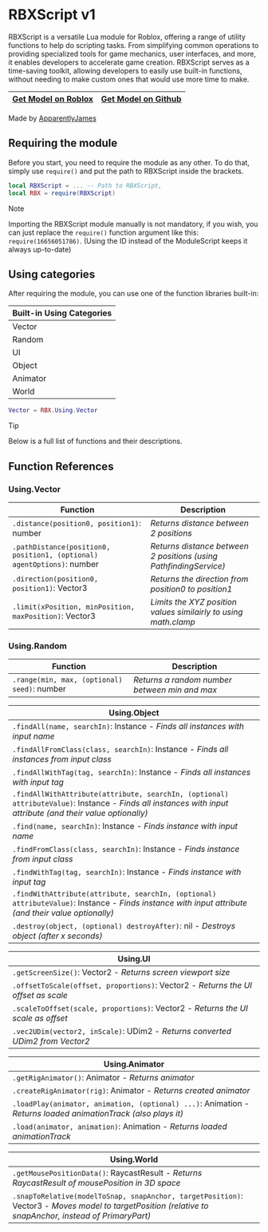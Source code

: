 # RBXScript v1
RBXScript is a versatile Lua module for Roblox, offering a range of utility functions to help do scripting tasks. From simplifying common operations to providing specialized tools for game mechanics, user interfaces, and more, it enables developers to accelerate game creation. RBXScript serves as a time-saving toolkit, allowing developers to easily use built-in functions, without needing to make custom ones that would use more time to make.

| [Get Model on Roblox](https://create.roblox.com/store/asset/16656051786) | [Get Model on Github](https://github.com/ApparentlyJamesGH/RBXScript/releases/latest) |
| ------------- | ------------- |

Made by [ApparentlyJames](https://apparentlyjames.carrd.co/)

## Requiring the module
Before you start, you need to require the module as any other. To do that, simply use ```require()``` and put the path to RBXScript inside the brackets.
```lua
local RBXScript = ... -- Path to RBXScript,
local RBX = require(RBXScript)
```

> [!NOTE]
> Importing the RBXScript module manually is not mandatory, if you wish, you can just replace the `require()` function argument like this: `require(16656051786)`. (Using the ID instead of the ModuleScript keeps it always up-to-date)

## Using categories
After requiring the module, you can use one of the function libraries built-in:

| Built-in Using Categories |
| ------------- |
| Vector |
| Random |
| UI |
| Object |
| Animator |
| World |

```lua
Vector = RBX.Using.Vector
```

> [!TIP]
> Below is a full list of functions and their descriptions.

## Function References

### Using.Vector
| Function | Description |
| ------------- | ------------- |
| `.distance(position0, position1)`: number | *Returns distance between 2 positions* |
| `.pathDistance(position0, position1, (optional) agentOptions)`: number | *Returns distance between 2 positions (using PathfindingService)* |
| `.direction(position0, position1)`: Vector3 | *Returns the direction from position0 to position1* |
| `.limit(xPosition, minPosition, maxPosition)`: Vector3 | *Limits the XYZ position values similairly to using math.clamp* |

### Using.Random
| Function | Description |
| ------------- | ------------- |
| `.range(min, max, (optional) seed)`: number | *Returns a random number between min and max* |

| Using.Object |
| ------------- |
| `.findAll(name, searchIn)`: Instance - *Finds all instances with input name* |
| `.findAllFromClass(class, searchIn)`: Instance - *Finds all instances from input class* |
| `.findAllWithTag(tag, searchIn)`: Instance - *Finds all instances with input tag* |
| `.findAllWithAttribute(attribute, searchIn, (optional) attributeValue)`: Instance - *Finds all instances with input attribute (and their value optionally)* |
| `.find(name, searchIn)`: Instance - *Finds instance with input name* |
| `.findFromClass(class, searchIn)`: Instance - *Finds instance from input class* |
| `.findWithTag(tag, searchIn)`: Instance - *Finds instance with input tag* |
| `.findWithAttribute(attribute, searchIn, (optional) attributeValue)`: Instance - *Finds instance with input attribute (and their value optionally)* |
| `.destroy(object, (optional) destroyAfter)`: nil - *Destroys object (after x seconds)* |

| Using.UI |
| ------------- |
| `.getScreenSize()`: Vector2 - *Returns screen viewport size* |
| `.offsetToScale(offset, proportions)`: Vector2 - *Returns the UI offset as scale* |
| `.scaleToOffset(scale, proportions)`: Vector2 - *Returns the UI scale as offset* |
| `.vec2UDim(vector2, inScale)`: UDim2 - *Returns converted UDim2 from Vector2* |

| Using.Animator |
| ------------- |
| `.getRigAnimator()`: Animator - *Returns animator* |
| `.createRigAnimator(rig)`: Animator - *Returns created animator* |
| `.loadPlay(animator, animation, (optional) ...)`: Animation - *Returns loaded animationTrack (also plays it)* |
| `.load(animator, animation)`: Animation - *Returns loaded animationTrack* |

| Using.World |
| ------------- |
| `.getMousePositionData()`: RaycastResult - *Returns RaycastResult of mousePosition in 3D space* |
| `.snapToRelative(modelToSnap, snapAnchor, targetPosition)`: Vector3 - *Moves model to targetPosition (relative to snapAnchor, instead of PrimaryPart)* |
